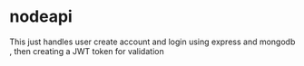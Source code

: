 # nodeapi

This just handles user create account and login using express and mongodb , then creating a JWT token for validation 
